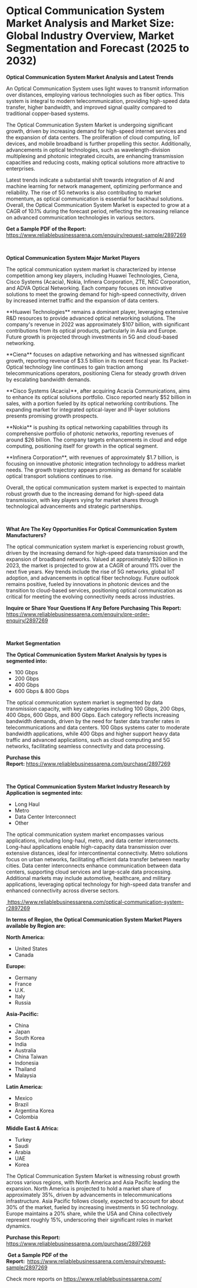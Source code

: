 <p><h1>Optical Communication System Market Analysis and Market Size: Global Industry Overview, Market Segmentation and Forecast (2025 to 2032)</h1></p><p><strong>Optical Communication System Market Analysis and Latest Trends</strong></p>
<p><p>An Optical Communication System uses light waves to transmit information over distances, employing various technologies such as fiber optics. This system is integral to modern telecommunication, providing high-speed data transfer, higher bandwidth, and improved signal quality compared to traditional copper-based systems. </p><p>The Optical Communication System Market is undergoing significant growth, driven by increasing demand for high-speed internet services and the expansion of data centers. The proliferation of cloud computing, IoT devices, and mobile broadband is further propelling this sector. Additionally, advancements in optical technologies, such as wavelength-division multiplexing and photonic integrated circuits, are enhancing transmission capacities and reducing costs, making optical solutions more attractive to enterprises.</p><p>Latest trends indicate a substantial shift towards integration of AI and machine learning for network management, optimizing performance and reliability. The rise of 5G networks is also contributing to market momentum, as optical communication is essential for backhaul solutions. Overall, the Optical Communication System Market is expected to grow at a CAGR of 10.1% during the forecast period, reflecting the increasing reliance on advanced communication technologies in various sectors.</p></p>
<p><strong>Get a Sample PDF of the Report:&nbsp;</strong> <a href="https://www.reliablebusinessarena.com/enquiry/request-sample/2897269?utm_campaign=2893&utm_medium=2&utm_source=Github&utm_content=ia&utm_term=15032025&utm_id=optical-communication-system">https://www.reliablebusinessarena.com/enquiry/request-sample/2897269</a></p>
<p>&nbsp;</p>
<p><strong>Optical Communication System Major Market Players</strong></p>
<p><p>The optical communication system market is characterized by intense competition among key players, including Huawei Technologies, Ciena, Cisco Systems (Acacia), Nokia, Infinera Corporation, ZTE, NEC Corporation, and ADVA Optical Networking. Each company focuses on innovative solutions to meet the growing demand for high-speed connectivity, driven by increased internet traffic and the expansion of data centers.</p><p>**Huawei Technologies** remains a dominant player, leveraging extensive R&D resources to provide advanced optical networking solutions. The company's revenue in 2022 was approximately $107 billion, with significant contributions from its optical products, particularly in Asia and Europe. Future growth is projected through investments in 5G and cloud-based networking.</p><p>**Ciena** focuses on adaptive networking and has witnessed significant growth, reporting revenue of $3.5 billion in its recent fiscal year. Its Packet-Optical technology line continues to gain traction among telecommunications operators, positioning Ciena for steady growth driven by escalating bandwidth demands.</p><p>**Cisco Systems (Acacia)**, after acquiring Acacia Communications, aims to enhance its optical solutions portfolio. Cisco reported nearly $52 billion in sales, with a portion fueled by its optical networking contributions. The expanding market for integrated optical-layer and IP-layer solutions presents promising growth prospects.</p><p>**Nokia** is pushing its optical networking capabilities through its comprehensive portfolio of photonic networks, reporting revenues of around $26 billion. The company targets enhancements in cloud and edge computing, positioning itself for growth in the optical segment.</p><p>**Infinera Corporation**, with revenues of approximately $1.7 billion, is focusing on innovative photonic integration technology to address market needs. The growth trajectory appears promising as demand for scalable optical transport solutions continues to rise.</p><p>Overall, the optical communication system market is expected to maintain robust growth due to the increasing demand for high-speed data transmission, with key players vying for market shares through technological advancements and strategic partnerships.</p></p>
<p>&nbsp;</p>
<p><strong>What Are The Key Opportunities For Optical Communication System Manufacturers?</strong></p>
<p><p>The optical communication system market is experiencing robust growth, driven by the increasing demand for high-speed data transmission and the expansion of broadband networks. Valued at approximately $20 billion in 2023, the market is projected to grow at a CAGR of around 11% over the next five years. Key trends include the rise of 5G networks, global IoT adoption, and advancements in optical fiber technology. Future outlook remains positive, fueled by innovations in photonic devices and the transition to cloud-based services, positioning optical communication as critical for meeting the evolving connectivity needs across industries.</p></p>
<p><strong>Inquire or Share Your Questions If Any Before Purchasing This Report:</strong> <a href="https://www.reliablebusinessarena.com/enquiry/pre-order-enquiry/2897269?utm_campaign=2893&utm_medium=2&utm_source=Github&utm_content=ia&utm_term=15032025&utm_id=optical-communication-system">https://www.reliablebusinessarena.com/enquiry/pre-order-enquiry/2897269</a></p>
<p>&nbsp;</p>
<p><strong>Market Segmentation</strong></p>
<p><strong>The Optical Communication System Market Analysis by types is segmented into:</strong></p>
<p><ul><li>100 Gbps</li><li>200 Gbps</li><li>400 Gbps</li><li>600 Gbps & 800 Gbps</li></ul></p>
<p><p>The optical communication system market is segmented by data transmission capacity, with key categories including 100 Gbps, 200 Gbps, 400 Gbps, 600 Gbps, and 800 Gbps. Each category reflects increasing bandwidth demands, driven by the need for faster data transfer rates in telecommunications and data centers. 100 Gbps systems cater to moderate bandwidth applications, while 400 Gbps and higher support heavy data traffic and advanced applications, such as cloud computing and 5G networks, facilitating seamless connectivity and data processing.</p></p>
<p><strong>Purchase this Report:&nbsp;</strong><a href="https://www.reliablebusinessarena.com/purchase/2897269?utm_campaign=2893&utm_medium=2&utm_source=Github&utm_content=ia&utm_term=15032025&utm_id=optical-communication-system">https://www.reliablebusinessarena.com/purchase/2897269</a></p>
<p>&nbsp;</p>
<p><strong>The Optical Communication System Market Industry Research by Application is segmented into:</strong></p>
<p><ul><li>Long Haul</li><li>Metro</li><li>Data Center Interconnect</li><li>Other</li></ul></p>
<p><p>The optical communication system market encompasses various applications, including long-haul, metro, and data center interconnects. Long-haul applications enable high-capacity data transmission over extensive distances, ideal for intercontinental connectivity. Metro solutions focus on urban networks, facilitating efficient data transfer between nearby cities. Data center interconnects enhance communication between data centers, supporting cloud services and large-scale data processing. Additional markets may include automotive, healthcare, and military applications, leveraging optical technology for high-speed data transfer and enhanced connectivity across diverse sectors.</p></p>
<p><a href="https://www.reliablebusinessarena.com/optical-communication-system-r2897269?utm_campaign=2893&utm_medium=2&utm_source=Github&utm_content=ia&utm_term=15032025&utm_id=optical-communication-system">&nbsp;https://www.reliablebusinessarena.com/optical-communication-system-r2897269</a></p>
<p><strong>In terms of Region, the Optical Communication System Market Players available by Region are:</strong></p>
<p>
    <p> <strong> North America: </strong>
        <ul>
            <li>United States</li>
            <li>Canada</li>
        </ul>
        </p> 
    <p> <strong> Europe: </strong>
        <ul>
            <li>Germany</li>
            <li>France</li>
            <li>U.K.</li>
            <li>Italy</li>
            <li>Russia</li>
        </ul>
        </p> 
    <p> <strong> Asia-Pacific: </strong>
        <ul>
            <li>China</li>
            <li>Japan</li>
            <li>South Korea</li>
            <li>India</li>
            <li>Australia</li>
            <li>China Taiwan</li>
            <li>Indonesia</li>
            <li>Thailand</li>
            <li>Malaysia</li>
        </ul>
        </p> 
    <p> <strong> Latin America: </strong>
        <ul>
            <li>Mexico</li>
            <li>Brazil</li>
            <li>Argentina Korea</li>
            <li>Colombia</li>
        </ul>
        </p> 
    <p> <strong> Middle East & Africa: </strong>
        <ul>
            <li>Turkey</li>
            <li>Saudi</li>
            <li>Arabia</li>
            <li>UAE</li>
            <li>Korea</li>
        </ul>
    </p>
    </p>
<p><p>The Optical Communication System Market is witnessing robust growth across various regions, with North America and Asia Pacific leading the expansion. North America is projected to hold a market share of approximately 35%, driven by advancements in telecommunications infrastructure. Asia Pacific follows closely, expected to account for about 30% of the market, fueled by increasing investments in 5G technology. Europe maintains a 20% share, while the USA and China collectively represent roughly 15%, underscoring their significant roles in market dynamics.</p></p>
<p><strong>Purchase this Report: </strong><a href="https://www.reliablebusinessarena.com/purchase/2897269?utm_campaign=2893&utm_medium=2&utm_source=Github&utm_content=ia&utm_term=15032025&utm_id=optical-communication-system">https://www.reliablebusinessarena.com/purchase/2897269</a></p>
<p>&nbsp;<strong>Get a Sample PDF of the Report:&nbsp;&nbsp;</strong><a href="https://www.reliablebusinessarena.com/enquiry/request-sample/2897269?utm_campaign=2893&utm_medium=2&utm_source=Github&utm_content=ia&utm_term=15032025&utm_id=optical-communication-system">https://www.reliablebusinessarena.com/enquiry/request-sample/2897269</a></p>
<p><strong></strong></p>
<p>Check more reports on <a href="https://www.reliablebusinessarena.com/?utm_campaign=2893&utm_medium=2&utm_source=Github&utm_content=ia&utm_term=15032025&utm_id=optical-communication-system">https://www.reliablebusinessarena.com/</a></p>